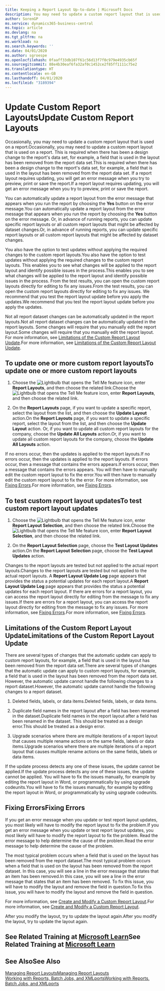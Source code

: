 ```yaml
---
title: Keeping a Report Layout Up-to-date | Microsoft Docs
description: You may need to update a custom report layout that is used on a report. This is required when there has been a design change to the report's data set, for example, a field that is used in the layout has been removed from the report data set.
author: SorenGP
ms.service: dynamics365-business-central
ms.topic: article
ms.devlang: na
ms.tgt_pltfrm: na
ms.workload: na
ms.search.keywords: ''
ms.date: 04/01/2020
ms.author: sgroespe
ms.openlocfilehash: 0faaff33db107f61c56d13f7f0c979e4935cb65f
ms.sourcegitcommit: 88e4b30eaf6fa32af0c1452ce2f85ff1111c75e2
ms.translationtype: HT
ms.contentlocale: en-GB
ms.lasthandoff: 04/01/2020
ms.locfileid: "3189394"
---
```

# <a name="update-custom-report-layouts"></a><span data-ttu-id="98bd1-104">Update Custom Report Layouts</span><span class="sxs-lookup"><span data-stu-id="98bd1-104">Update Custom Report Layouts</span></span>
<span data-ttu-id="98bd1-105">Occasionally, you may need to update a custom report layout that is used on a report.</span><span class="sxs-lookup"><span data-stu-id="98bd1-105">Occasionally, you may need to update a custom report layout that is used on a report.</span></span> <span data-ttu-id="98bd1-106">This is required when there has been a design change to the report's data set, for example, a field that is used in the layout has been removed from the report data set.</span><span class="sxs-lookup"><span data-stu-id="98bd1-106">This is required when there has been a design change to the report's data set, for example, a field that is used in the layout has been removed from the report data set.</span></span> <span data-ttu-id="98bd1-107">If a report layout requires updating, you will get an error message when you try to preview, print or save the report.</span><span class="sxs-lookup"><span data-stu-id="98bd1-107">If a report layout requires updating, you will get an error message when you try to preview, print or save the report.</span></span>  

<span data-ttu-id="98bd1-108">You can automatically update a report layout from the error message that appears when you run the report by choosing the **Yes** button on the error message.</span><span class="sxs-lookup"><span data-stu-id="98bd1-108">You can automatically update a report layout from the error message that appears when you run the report by choosing the **Yes** button on the error message.</span></span> <span data-ttu-id="98bd1-109">Or, in advance of running reports, you can update specific report layouts or all custom report layouts that might be affected by dataset changes.</span><span class="sxs-lookup"><span data-stu-id="98bd1-109">Or, in advance of running reports, you can update specific report layouts or all custom report layouts that might be affected by dataset changes.</span></span>  

<span data-ttu-id="98bd1-110">You also have the option to test updates without applying the required changes to the custom report layouts.</span><span class="sxs-lookup"><span data-stu-id="98bd1-110">You also have the option to test updates without applying the required changes to the custom report layouts.</span></span> <span data-ttu-id="98bd1-111">This enables you to see what changes will be applied to the report layout and identify possible issues in the process.</span><span class="sxs-lookup"><span data-stu-id="98bd1-111">This enables you to see what changes will be applied to the report layout and identify possible issues in the process.</span></span> <span data-ttu-id="98bd1-112">From the test results, you can open the custom report layouts directly for editing to fix any issues.</span><span class="sxs-lookup"><span data-stu-id="98bd1-112">From the test results, you can open the custom report layouts directly for editing to fix any issues.</span></span> <span data-ttu-id="98bd1-113">We recommend that you test the report layout update before you apply the updates.</span><span class="sxs-lookup"><span data-stu-id="98bd1-113">We recommend that you test the report layout update before you apply the updates.</span></span>  

<span data-ttu-id="98bd1-114">Not all report dataset changes can be automatically updated in the report layouts.</span><span class="sxs-lookup"><span data-stu-id="98bd1-114">Not all report dataset changes can be automatically updated in the report layouts.</span></span> <span data-ttu-id="98bd1-115">Some changes will require that you manually edit the report layout.</span><span class="sxs-lookup"><span data-stu-id="98bd1-115">Some changes will require that you manually edit the report layout.</span></span> <span data-ttu-id="98bd1-116">For more information, see [Limitations of the Custom Report Layout Update](ui-update-report-layouts.md#UpdateLimitations).</span><span class="sxs-lookup"><span data-stu-id="98bd1-116">For more information, see [Limitations of the Custom Report Layout Update](ui-update-report-layouts.md#UpdateLimitations).</span></span>  

## <a name="to-update-one-or-more-custom-report-layouts"></a><span data-ttu-id="98bd1-117">To update one or more custom report layouts</span><span class="sxs-lookup"><span data-stu-id="98bd1-117">To update one or more custom report layouts</span></span>  

1.  <span data-ttu-id="98bd1-118">Choose the ![Lightbulb that opens the Tell Me feature](media/ui-search/search_small.png "Tell me what you want to do") icon, enter **Report Layouts**, and then choose the related link.</span><span class="sxs-lookup"><span data-stu-id="98bd1-118">Choose the ![Lightbulb that opens the Tell Me feature](media/ui-search/search_small.png "Tell me what you want to do") icon, enter **Report Layouts**, and then choose the related link.</span></span>  

2.  <span data-ttu-id="98bd1-119">On the **Report Layouts** page, if you want to update a specific report, select the layout from the list, and then choose the **Update Layout** action.</span><span class="sxs-lookup"><span data-stu-id="98bd1-119">On the **Report Layouts** page, if you want to update a specific report, select the layout from the list, and then choose the **Update Layout** action.</span></span> <span data-ttu-id="98bd1-120">Or, if you want to update all custom report layouts for the company, choose the **Update All Layouts** action.</span><span class="sxs-lookup"><span data-stu-id="98bd1-120">Or, if you want to update all custom report layouts for the company, choose the **Update All Layouts** action.</span></span>  

<span data-ttu-id="98bd1-121">If no errors occur, then the updates is applied to the report layouts.</span><span class="sxs-lookup"><span data-stu-id="98bd1-121">If no errors occur, then the updates is applied to the report layouts.</span></span> <span data-ttu-id="98bd1-122">If errors occur, then a message that contains the errors appears.</span><span class="sxs-lookup"><span data-stu-id="98bd1-122">If errors occur, then a message that contains the errors appears.</span></span> <span data-ttu-id="98bd1-123">You will then have to manually edit the custom report layout to fix the error.</span><span class="sxs-lookup"><span data-stu-id="98bd1-123">You will then have to manually edit the custom report layout to fix the error.</span></span> <span data-ttu-id="98bd1-124">For more information, see [Fixing Errors](ui-update-report-layouts.md#FixErrors).</span><span class="sxs-lookup"><span data-stu-id="98bd1-124">For more information, see [Fixing Errors](ui-update-report-layouts.md#FixErrors).</span></span>  

## <a name="to-test-custom-report-layout-updates"></a><span data-ttu-id="98bd1-125">To test custom report layout updates</span><span class="sxs-lookup"><span data-stu-id="98bd1-125">To test custom report layout updates</span></span>  

1.  <span data-ttu-id="98bd1-126">Choose the ![Lightbulb that opens the Tell Me feature](media/ui-search/search_small.png "Tell me what you want to do") icon, enter **Report Layout Selection**, and then choose the related link.</span><span class="sxs-lookup"><span data-stu-id="98bd1-126">Choose the ![Lightbulb that opens the Tell Me feature](media/ui-search/search_small.png "Tell me what you want to do") icon, enter **Report Layout Selection**, and then choose the related link.</span></span>  

2.  <span data-ttu-id="98bd1-127">On the **Report Layout Selection** page, choose the **Test Layout Updates** action.</span><span class="sxs-lookup"><span data-stu-id="98bd1-127">On the **Report Layout Selection** page, choose the **Test Layout Updates** action.</span></span>  

 <span data-ttu-id="98bd1-128">Changes to the report layouts are tested but not applied to the actual report layouts.</span><span class="sxs-lookup"><span data-stu-id="98bd1-128">Changes to the report layouts are tested but not applied to the actual report layouts.</span></span> <span data-ttu-id="98bd1-129">A **Report Layout Update Log** page appears that provides the status a potential updates for each report layout.</span><span class="sxs-lookup"><span data-stu-id="98bd1-129">A **Report Layout Update Log** page appears that provides the status a potential updates for each report layout.</span></span> <span data-ttu-id="98bd1-130">If there are errors for a report layout, you can access the report layout directly for editing from the message to fix any issues.</span><span class="sxs-lookup"><span data-stu-id="98bd1-130">If there are errors for a report layout, you can access the report layout directly for editing from the message to fix any issues.</span></span> <span data-ttu-id="98bd1-131">For more information, see [Fixing Errors](ui-update-report-layouts.md#FixErrors).</span><span class="sxs-lookup"><span data-stu-id="98bd1-131">For more information, see [Fixing Errors](ui-update-report-layouts.md#FixErrors).</span></span>  

##  <a name="limitations-of-the-custom-report-layout-update"></a><a name="UpdateLimitations"></a> <span data-ttu-id="98bd1-132">Limitations of the Custom Report Layout Update</span><span class="sxs-lookup"><span data-stu-id="98bd1-132">Limitations of the Custom Report Layout Update</span></span>  
 <span data-ttu-id="98bd1-133">There are several types of changes that the automatic update can apply to custom report layouts, for example, a field that is used in the layout has been removed from the report data set.</span><span class="sxs-lookup"><span data-stu-id="98bd1-133">There are several types of changes that the automatic update can apply to custom report layouts, for example, a field that is used in the layout has been removed from the report data set.</span></span> <span data-ttu-id="98bd1-134">However, the automatic update cannot handle the following changes to a report dataset.</span><span class="sxs-lookup"><span data-stu-id="98bd1-134">However, the automatic update cannot handle the following changes to a report dataset.</span></span>  

1.  <span data-ttu-id="98bd1-135">Deleted fields, labels, or data items.</span><span class="sxs-lookup"><span data-stu-id="98bd1-135">Deleted fields, labels, or data items.</span></span>  

2.  <span data-ttu-id="98bd1-136">Duplicate field names in the report layout after a field has been renamed in the dataset.</span><span class="sxs-lookup"><span data-stu-id="98bd1-136">Duplicate field names in the report layout after a field has been renamed in the dataset.</span></span> <span data-ttu-id="98bd1-137">This should be treated as a design error.</span><span class="sxs-lookup"><span data-stu-id="98bd1-137">This should be treated as a design error.</span></span>  

3.  <span data-ttu-id="98bd1-138">Upgrade scenarios where there are multiple iterations of a report layout that causes multiple rename actions on the same fields, labels or data items.</span><span class="sxs-lookup"><span data-stu-id="98bd1-138">Upgrade scenarios where there are multiple iterations of a report layout that causes multiple rename actions on the same fields, labels or data items.</span></span>  

 <span data-ttu-id="98bd1-139">If the update process detects any one of these issues, the update cannot be applied.</span><span class="sxs-lookup"><span data-stu-id="98bd1-139">If the update process detects any one of these issues, the update cannot be applied.</span></span> <span data-ttu-id="98bd1-140">You will have to fix the issues manually, for example by editing the report layout in Word, or programmatically by using upgrade codeunits.</span><span class="sxs-lookup"><span data-stu-id="98bd1-140">You will have to fix the issues manually, for example by editing the report layout in Word, or programmatically by using upgrade codeunits.</span></span>  

##  <a name="fixing-errors"></a><a name="FixErrors"></a> <span data-ttu-id="98bd1-141">Fixing Errors</span><span class="sxs-lookup"><span data-stu-id="98bd1-141">Fixing Errors</span></span>  
 <span data-ttu-id="98bd1-142">If you get an error message when you update or test report layout updates, you most likely will have to modify the report layout to fix the problem.</span><span class="sxs-lookup"><span data-stu-id="98bd1-142">If you get an error message when you update or test report layout updates, you most likely will have to modify the report layout to fix the problem.</span></span> <span data-ttu-id="98bd1-143">Read the error message to help determine the cause of the problem.</span><span class="sxs-lookup"><span data-stu-id="98bd1-143">Read the error message to help determine the cause of the problem.</span></span>  

 <span data-ttu-id="98bd1-144">The most typical problem occurs when a field that is used on the layout has been removed from the report dataset.</span><span class="sxs-lookup"><span data-stu-id="98bd1-144">The most typical problem occurs when a field that is used on the layout has been removed from the report dataset.</span></span> <span data-ttu-id="98bd1-145">In this case, you will see a line in the error message that states that an item has been removed.</span><span class="sxs-lookup"><span data-stu-id="98bd1-145">In this case, you will see a line in the error message that states that an item has been removed.</span></span> <span data-ttu-id="98bd1-146">To fix this issue, you will have to modify the layout and remove the field in question.</span><span class="sxs-lookup"><span data-stu-id="98bd1-146">To fix this issue, you will have to modify the layout and remove the field in question.</span></span>  

 <span data-ttu-id="98bd1-147">For more information, see [Create and Modify a Custom Report Layout](ui-how-create-custom-report-layout.md#ModifyCustomLayout).</span><span class="sxs-lookup"><span data-stu-id="98bd1-147">For more information, see [Create and Modify a Custom Report Layout](ui-how-create-custom-report-layout.md#ModifyCustomLayout).</span></span>  

<span data-ttu-id="98bd1-148">After you modify the layout, try to update the layout again.</span><span class="sxs-lookup"><span data-stu-id="98bd1-148">After you modify the layout, try to update the layout again.</span></span>  

## <a name="see-related-training-at-microsoft-learn"></a><span data-ttu-id="98bd1-149">See Related Training at [Microsoft Learn](/learn/modules/change-documents-dynamics-365-business-central/index)</span><span class="sxs-lookup"><span data-stu-id="98bd1-149">See Related Training at [Microsoft Learn](/learn/modules/change-documents-dynamics-365-business-central/index)</span></span>

## <a name="see-also"></a><span data-ttu-id="98bd1-150">See Also</span><span class="sxs-lookup"><span data-stu-id="98bd1-150">See Also</span></span>  
 [<span data-ttu-id="98bd1-151">Managing Report Layouts</span><span class="sxs-lookup"><span data-stu-id="98bd1-151">Managing Report Layouts</span></span>](ui-manage-report-layouts.md)  
 [<span data-ttu-id="98bd1-152">Working with Reports, Batch Jobs, and XMLports</span><span class="sxs-lookup"><span data-stu-id="98bd1-152">Working with Reports, Batch Jobs, and XMLports</span></span>](ui-work-report.md)  
